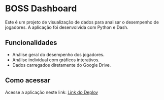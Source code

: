 # BOSS Dashboard

Este é um projeto de visualização de dados para analisar o desempenho de jogadores. A aplicação foi desenvolvida com Python e Dash.

## Funcionalidades

- Análise geral do desempenho dos jogadores.
- Análise individual com gráficos interativos.
- Dados carregados diretamente do Google Drive.

## Como acessar

Acesse a aplicação neste link: [Link do Deploy](https://seu-link-aqui)
